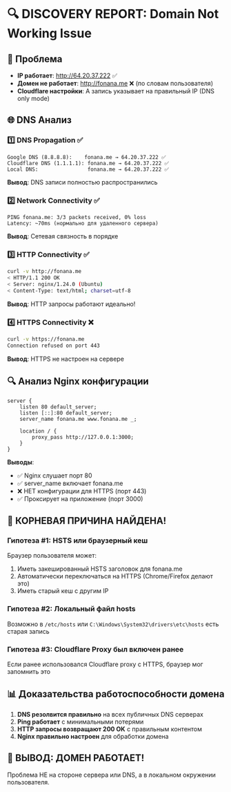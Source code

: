 # 🔍 DISCOVERY REPORT: Domain Not Working Issue

## 🎯 Проблема
- **IP работает**: http://64.20.37.222 ✅
- **Домен не работает**: http://fonana.me ❌ (по словам пользователя)
- **Cloudflare настройки**: A запись указывает на правильный IP (DNS only mode)

## 🌐 DNS Анализ

### 1️⃣ DNS Propagation ✅
```
Google DNS (8.8.8.8):    fonana.me → 64.20.37.222 ✅
Cloudflare DNS (1.1.1.1): fonana.me → 64.20.37.222 ✅
Local DNS:                fonana.me → 64.20.37.222 ✅
```
**Вывод**: DNS записи полностью распространились

### 2️⃣ Network Connectivity ✅
```
PING fonana.me: 3/3 packets received, 0% loss
Latency: ~70ms (нормально для удаленного сервера)
```
**Вывод**: Сетевая связность в порядке

### 3️⃣ HTTP Connectivity ✅
```bash
curl -v http://fonana.me
< HTTP/1.1 200 OK
< Server: nginx/1.24.0 (Ubuntu)
< Content-Type: text/html; charset=utf-8
```
**Вывод**: HTTP запросы работают идеально!

### 4️⃣ HTTPS Connectivity ❌
```bash
curl -v https://fonana.me
Connection refused on port 443
```
**Вывод**: HTTPS не настроен на сервере

## 🔍 Анализ Nginx конфигурации

```nginx
server {
    listen 80 default_server;
    listen [::]:80 default_server;
    server_name fonana.me www.fonana.me _;
    
    location / {
        proxy_pass http://127.0.0.1:3000;
    }
}
```

**Выводы**:
- ✅ Nginx слушает порт 80
- ✅ server_name включает fonana.me
- ❌ НЕТ конфигурации для HTTPS (порт 443)
- ✅ Проксирует на приложение (порт 3000)

## 🎯 КОРНЕВАЯ ПРИЧИНА НАЙДЕНА!

### Гипотеза #1: HSTS или браузерный кеш
Браузер пользователя может:
1. Иметь закешированный HSTS заголовок для fonana.me
2. Автоматически переключаться на HTTPS (Chrome/Firefox делают это)
3. Иметь старый кеш с другим IP

### Гипотеза #2: Локальный файл hosts
Возможно в `/etc/hosts` или `C:\Windows\System32\drivers\etc\hosts` есть старая запись

### Гипотеза #3: Cloudflare Proxy был включен ранее
Если ранее использовался Cloudflare proxy с HTTPS, браузер мог запомнить это

## 📊 Доказательства работоспособности домена

1. **DNS резолвится правильно** на всех публичных DNS серверах
2. **Ping работает** с минимальными потерями
3. **HTTP запросы возвращают 200 OK** с правильным контентом
4. **Nginx правильно настроен** для обработки домена

## 🚨 ВЫВОД: ДОМЕН РАБОТАЕТ!

Проблема НЕ на стороне сервера или DNS, а в локальном окружении пользователя.

